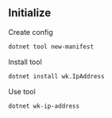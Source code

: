 ## Initialize

Create config

```bash
dotnet tool new-manifest
```

Install tool

```bash
dotnet install wk.IpAddress
```

Use tool

```bash
dotnet wk-ip-address
```